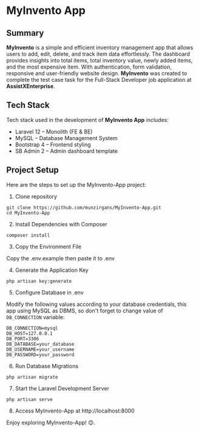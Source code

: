 # MyInvento App
## Summary
**MyInvento** is a simple and efficient inventory management app that allows users to add, edit, delete, and track item data effortlessly. The dashboard provides insights into total items, total inventory value, newly added items, and the most expensive item. With authentication, form validation, responsive and user-friendly website design. **MyInvento** was created to complete the test case task for the Full-Stack Developer job application at **AssistXEnterprise**.

## Tech Stack
Tech stack used in the development of **MyInvento App** includes:
- Laravel 12 – Monolith (FE & BE)
- MySQL – Database Management System
- Bootstrap 4 – Frontend styling
- SB Admin 2 – Admin dashboard template

## Project Setup
Here are the steps to set up the MyInvento-App project:
1. Clone repository
```
git clone https://github.com/munzirgans/MyInvento-App.git
cd MyInvento-App
```
2. Install Dependencies with Composer
```
composer install
```

3. Copy the Environment File

Copy the .env.example then paste it to .env

4. Generate the Application Key
```
php artisan key:generate
```
5. Configure Database in .env


Modify the following values according to your database credentials, this app using MySQL as DBMS, so don't forget to change value of `DB_CONNECTION` variable:
```
DB_CONNECTION=mysql
DB_HOST=127.0.0.1
DB_PORT=3306
DB_DATABASE=your_database
DB_USERNAME=your_username
DB_PASSWORD=your_password
```

6. Run Database Migrations
```
php artisan migrate
```
7. Start the Laravel Development Server
```
php artisan serve
```
8. Access MyInvento-App at http://localhost:8000


Enjoy exploring MyInvento-App! 😊.
